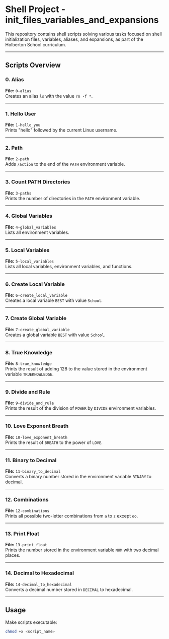 # Shell Project - init_files_variables_and_expansions

This repository contains shell scripts solving various tasks focused on shell initialization files, variables, aliases, and expansions, as part of the Holberton School curriculum.

---

## Scripts Overview

### 0. Alias
**File:** `0-alias`  
Creates an alias `ls` with the value `rm -f *`.

---

### 1. Hello User
**File:** `1-hello_you`  
Prints "hello" followed by the current Linux username.

---

### 2. Path
**File:** `2-path`  
Adds `/action` to the end of the `PATH` environment variable.

---

### 3. Count PATH Directories
**File:** `3-paths`  
Prints the number of directories in the `PATH` environment variable.

---

### 4. Global Variables
**File:** `4-global_variables`  
Lists all environment variables.

---

### 5. Local Variables
**File:** `5-local_variables`  
Lists all local variables, environment variables, and functions.

---

### 6. Create Local Variable
**File:** `6-create_local_variable`  
Creates a local variable `BEST` with value `School`.

---

### 7. Create Global Variable
**File:** `7-create_global_variable`  
Creates a global variable `BEST` with value `School`.

---

### 8. True Knowledge
**File:** `8-true_knowledge`  
Prints the result of adding 128 to the value stored in the environment variable `TRUEKNOWLEDGE`.

---

### 9. Divide and Rule
**File:** `9-divide_and_rule`  
Prints the result of the division of `POWER` by `DIVIDE` environment variables.

---

### 10. Love Exponent Breath
**File:** `10-love_exponent_breath`  
Prints the result of `BREATH` to the power of `LOVE`.

---

### 11. Binary to Decimal
**File:** `11-binary_to_decimal`  
Converts a binary number stored in the environment variable `BINARY` to decimal.

---

### 12. Combinations
**File:** `12-combinations`  
Prints all possible two-letter combinations from `a` to `z` except `oo`.

---

### 13. Print Float
**File:** `13-print_float`  
Prints the number stored in the environment variable `NUM` with two decimal places.

---

### 14. Decimal to Hexadecimal
**File:** `14-decimal_to_hexadecimal`  
Converts a decimal number stored in `DECIMAL` to hexadecimal.

---

## Usage

Make scripts executable:

```bash
chmod +x <script_name>

